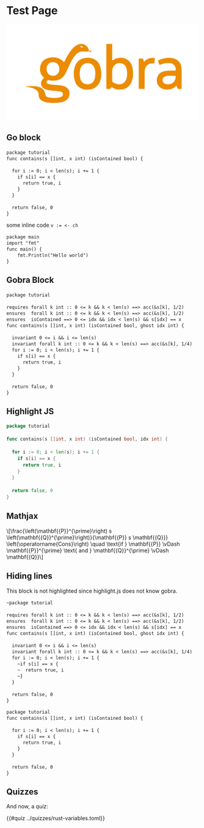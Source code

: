 # Test Page
![gobra logo](assets/gobra.svg)
## Go block
```go,editable
package tutorial
func contains(s []int, x int) (isContained bool) {

  for i := 0; i < len(s); i += 1 {
    if s[i] == x {
      return true, i
    }
  }

  return false, 0
}
```

some inline code `v := <- ch`

```go,editable
package main
import "fmt"
func main() {
    fmt.Println("Hello world")
}
```

## Gobra Block
```gobra,editable
package tutorial

requires forall k int :: 0 <= k && k < len(s) ==> acc(&s[k], 1/2)
ensures  forall k int :: 0 <= k && k < len(s) ==> acc(&s[k], 1/2)
ensures  isContained ==> 0 <= idx && idx < len(s) && s[idx] == x
func contains(s []int, x int) (isContained bool, ghost idx int) {

  invariant 0 <= i && i <= len(s)
  invariant forall k int :: 0 <= k && k < len(s) ==> acc(&s[k], 1/4)
  for i := 0; i < len(s); i += 1 {
    if s[i] == x {
      return true, i
    }
  }

  return false, 0
}
```
## Highlight JS
```go
package tutorial

func contains(s []int, x int) (isContained bool, idx int) {

  for i := 0; i < len(s); i += 1 {
    if s[i] == x {
      return true, i
    }
  }

  return false, 0
}
```
## Mathjax

\\[\frac{\left(\mathbf{\{P\}}^{\prime}\right) s \left(\mathbf{\{Q\}}^{\prime}\right)}{\mathbf{\{P\}} s \mathbf{\{Q\}}} \left(\operatorname{Cons}\right) \quad \text{if } \mathbf{\{P\}} \vDash \mathbf{\{P\}}^{\prime} \text{ and } \mathbf{\{Q\}}^{\prime} \vDash \mathbf{\{Q\}}\\]

## Hiding lines
This block is not highlighted since highlight.js does not know gobra.
```gobra,should_panic
~package tutorial

requires forall k int :: 0 <= k && k < len(s) ==> acc(&s[k], 1/2)
ensures  forall k int :: 0 <= k && k < len(s) ==> acc(&s[k], 1/2)
ensures  isContained ==> 0 <= idx && idx < len(s) && s[idx] == x
func contains(s []int, x int) (isContained bool, ghost idx int) {

  invariant 0 <= i && i <= len(s)
  invariant forall k int :: 0 <= k && k < len(s) ==> acc(&s[k], 1/4)
  for i := 0; i < len(s); i += 1 {
    ~if s[i] == x {
    ~  return true, i
    ~}
  }

  return false, 0
}
```


```go,editable,mdbook-runnable,should_panic,compile_fail,runnable
package tutorial
func contains(s []int, x int) (isContained bool) {

  for i := 0; i < len(s); i += 1 {
    if s[i] == x {
      return true, i
    }
  }

  return false, 0
}
```
## Quizzes

And now, a _quiz_:

{{#quiz ../quizzes/rust-variables.toml}}
